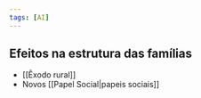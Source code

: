 ```yaml
---
tags: [AI]
---
```


## Efeitos na estrutura das famílias
- [[Êxodo rural]]
- Novos [[Papel Social|papeis sociais]]